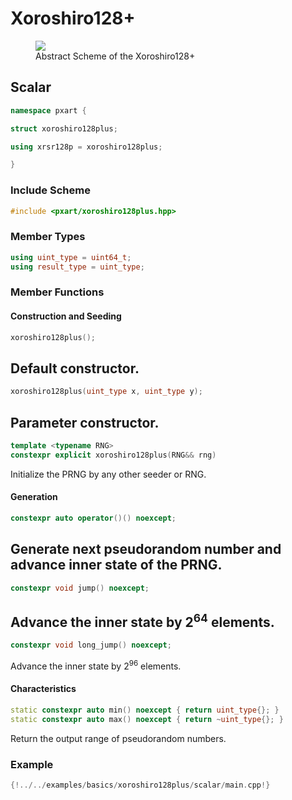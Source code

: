 # Xoroshiro128+

<figure>
    <img src="../../../images/xrsr128p_scheme.png" />
    <figcaption>Abstract Scheme of the Xoroshiro128+</figcaption>
</figure>

## Scalar
```c++
namespace pxart {

struct xoroshiro128plus;

using xrsr128p = xoroshiro128plus;

}
```

### Include Scheme
```c++
#include <pxart/xoroshiro128plus.hpp>
```

### Member Types
```c++
using uint_type = uint64_t;
using result_type = uint_type;
```

### Member Functions
#### Construction and Seeding
```c++
xoroshiro128plus();
```
Default constructor.
---

```c++
xoroshiro128plus(uint_type x, uint_type y);
```
Parameter constructor.
---

```c++
template <typename RNG>
constexpr explicit xoroshiro128plus(RNG&& rng)
```
Initialize the PRNG by any other seeder or RNG.

#### Generation
```c++
constexpr auto operator()() noexcept;
```
Generate next pseudorandom number and advance inner state of the PRNG.
---

```c++
constexpr void jump() noexcept;
```
Advance the inner state by $2^{64}$ elements.
---

```c++
constexpr void long_jump() noexcept;
```
Advance the inner state by $2^{96}$ elements.

#### Characteristics
```c++
static constexpr auto min() noexcept { return uint_type{}; }
static constexpr auto max() noexcept { return ~uint_type{}; }
```
Return the output range of pseudorandom numbers.

### Example
```c++
{!../../examples/basics/xoroshiro128plus/scalar/main.cpp!}
```

